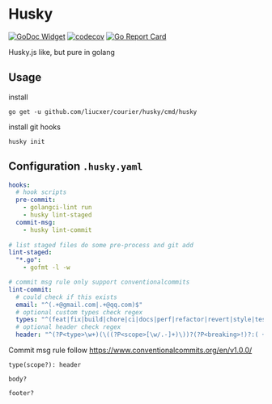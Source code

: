 # Husky

[![GoDoc Widget](https://godoc.org/github.com/liucxer/courier/husky?status.svg)](https://godoc.org/github.com/liucxer/courier/husky)
[![codecov](https://codecov.io/gh/go-courier/husky/branch/master/graph/badge.svg)](https://codecov.io/gh/go-courier/husky)
[![Go Report Card](https://goreportcard.com/badge/github.com/liucxer/courier/husky)](https://goreportcard.com/report/github.com/liucxer/courier/husky)

Husky.js like, but pure in golang

## Usage

install

```
go get -u github.com/liucxer/courier/husky/cmd/husky
```

install git hooks

```
husky init
```

## Configuration `.husky.yaml`

```yaml
hooks:
  # hook scripts
  pre-commit:
    - golangci-lint run
    - husky lint-staged
  commit-msg:
    - husky lint-commit
  
# list staged files do some pre-process and git add
lint-staged:
  "*.go":
    - gofmt -l -w

# commit msg rule only support conventionalcommits
lint-commit:
  # could check if this exists
  email: "^(.+@gmail.com|.+@qq.com)$"
  # optional custom types check regex
  types: "^(feat|fix|build|chore|ci|docs|perf|refactor|revert|style|test)$"
  # optional header check regex
  header: "^(?P<type>\w+)(\((?P<scope>[\w/.-]+)\))?(?P<breaking>!)?:( +)?(?P<header>.+)"
```

Commit msg rule follow <https://www.conventionalcommits.org/en/v1.0.0/>

```
type(scope?): header

body?

footer?
```
